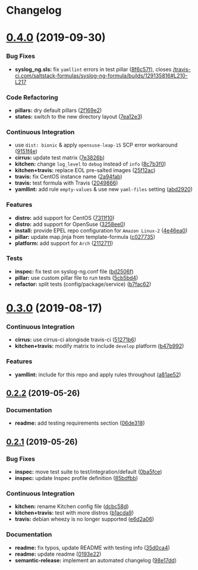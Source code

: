 # Changelog

# [0.4.0](https://github.com/saltstack-formulas/syslog-ng-formula/compare/v0.3.0...v0.4.0) (2019-09-30)


### Bug Fixes

* **syslog_ng.sls:** fix `yamllint` errors in test pillar ([8f6c57f](https://github.com/saltstack-formulas/syslog-ng-formula/commit/8f6c57f)), closes [/travis-ci.com/saltstack-formulas/syslog-ng-formula/builds/129135816#L210-L217](https://github.com//travis-ci.com/saltstack-formulas/syslog-ng-formula/builds/129135816/issues/L210-L217)


### Code Refactoring

* **pillars:** dry default pillars ([2f169e2](https://github.com/saltstack-formulas/syslog-ng-formula/commit/2f169e2))
* **states:** switch to the new directory layout ([7ea12e3](https://github.com/saltstack-formulas/syslog-ng-formula/commit/7ea12e3))


### Continuous Integration

* use `dist: bionic` & apply `opensuse-leap-15` SCP error workaround ([9151f4e](https://github.com/saltstack-formulas/syslog-ng-formula/commit/9151f4e))
* **cirrus:** update test matrix ([7e3826b](https://github.com/saltstack-formulas/syslog-ng-formula/commit/7e3826b))
* **kitchen:** change `log_level` to `debug` instead of `info` ([8c7b3f0](https://github.com/saltstack-formulas/syslog-ng-formula/commit/8c7b3f0))
* **kitchen+travis:** replace EOL pre-salted images ([25f12ac](https://github.com/saltstack-formulas/syslog-ng-formula/commit/25f12ac))
* **travis:** fix CentOS instance name ([2a94fab](https://github.com/saltstack-formulas/syslog-ng-formula/commit/2a94fab))
* **travis:** test formula with Travis ([2049866](https://github.com/saltstack-formulas/syslog-ng-formula/commit/2049866))
* **yamllint:** add rule `empty-values` & use new `yaml-files` setting ([abd2920](https://github.com/saltstack-formulas/syslog-ng-formula/commit/abd2920))


### Features

* **distro:** add support for CentOS ([7311f10](https://github.com/saltstack-formulas/syslog-ng-formula/commit/7311f10))
* **distro:** add support for OpenSuse ([3258ee0](https://github.com/saltstack-formulas/syslog-ng-formula/commit/3258ee0))
* **install:** provide EPEL repo configuration for `Amazon Linux-2` ([4e46ea0](https://github.com/saltstack-formulas/syslog-ng-formula/commit/4e46ea0))
* **pillar:** update map.jinja from template-formula ([c027735](https://github.com/saltstack-formulas/syslog-ng-formula/commit/c027735))
* **platform:** add support for `Arch` ([2112711](https://github.com/saltstack-formulas/syslog-ng-formula/commit/2112711))


### Tests

* **inspec:** fix test on syslog-ng.conf file ([bd2506f](https://github.com/saltstack-formulas/syslog-ng-formula/commit/bd2506f))
* **pillar:** use custom pillar file to run tests ([5cb5bd4](https://github.com/saltstack-formulas/syslog-ng-formula/commit/5cb5bd4))
* **refactor:** split tests (config/package/service) ([b7fac62](https://github.com/saltstack-formulas/syslog-ng-formula/commit/b7fac62))

# [0.3.0](https://github.com/saltstack-formulas/syslog-ng-formula/compare/v0.2.2...v0.3.0) (2019-08-17)


### Continuous Integration

* **cirrus:** use cirrus-ci alongisde travis-ci ([51271b6](https://github.com/saltstack-formulas/syslog-ng-formula/commit/51271b6))
* **kitchen+travis:** modify matrix to include `develop` platform ([b47b992](https://github.com/saltstack-formulas/syslog-ng-formula/commit/b47b992))


### Features

* **yamllint:** include for this repo and apply rules throughout ([a81ae52](https://github.com/saltstack-formulas/syslog-ng-formula/commit/a81ae52))

## [0.2.2](https://github.com/saltstack-formulas/syslog-ng-formula/compare/v0.2.1...v0.2.2) (2019-05-26)


### Documentation

* **readme:** add testing requirements section ([06de318](https://github.com/saltstack-formulas/syslog-ng-formula/commit/06de318))

## [0.2.1](https://github.com/saltstack-formulas/syslog-ng-formula/compare/v0.2.0...v0.2.1) (2019-05-26)


### Bug Fixes

* **inspec:** move test suite to test/integration/default ([0ba5fce](https://github.com/saltstack-formulas/syslog-ng-formula/commit/0ba5fce))
* **inspec:** update Inspec profile definition ([85bdfbb](https://github.com/saltstack-formulas/syslog-ng-formula/commit/85bdfbb))


### Continuous Integration

* **kitchen:** rename Kitchen config file ([dcbc58d](https://github.com/saltstack-formulas/syslog-ng-formula/commit/dcbc58d))
* **kitchen+travis:** test with more distros ([b1acda9](https://github.com/saltstack-formulas/syslog-ng-formula/commit/b1acda9))
* **travis:** debian wheezy is no longer supported ([e6d2a06](https://github.com/saltstack-formulas/syslog-ng-formula/commit/e6d2a06))


### Documentation

* **readme:** fix typos, update README with testing info ([35d0ca4](https://github.com/saltstack-formulas/syslog-ng-formula/commit/35d0ca4))
* **readme:** update readme ([0193e22](https://github.com/saltstack-formulas/syslog-ng-formula/commit/0193e22))
* **semantic-release:** implement an automated changelog ([98e17dd](https://github.com/saltstack-formulas/syslog-ng-formula/commit/98e17dd))
